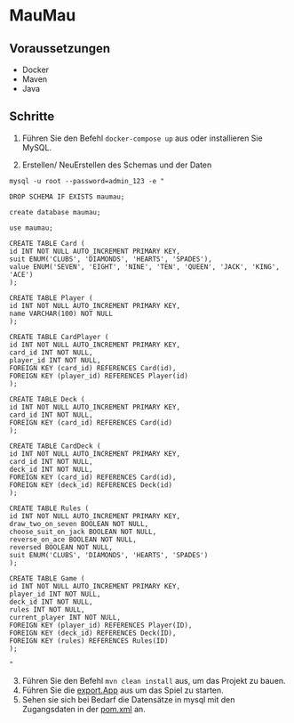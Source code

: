 # MauMau

## Voraussetzungen
* Docker
* Maven
* Java

## Schritte
1. Führen Sie den Befehl `docker-compose up` aus oder installieren Sie MySQL.

2. Erstellen/ NeuErstellen des Schemas und der Daten
`````
mysql -u root --password=admin_123 -e "

DROP SCHEMA IF EXISTS maumau;

create database maumau;

use maumau;

CREATE TABLE Card (
id INT NOT NULL AUTO_INCREMENT PRIMARY KEY,
suit ENUM('CLUBS', 'DIAMONDS', 'HEARTS', 'SPADES'),
value ENUM('SEVEN', 'EIGHT', 'NINE', 'TEN', 'QUEEN', 'JACK', 'KING', 'ACE')
);

CREATE TABLE Player (
id INT NOT NULL AUTO_INCREMENT PRIMARY KEY,
name VARCHAR(100) NOT NULL
);

CREATE TABLE CardPlayer (
id INT NOT NULL AUTO_INCREMENT PRIMARY KEY,
card_id INT NOT NULL,
player_id INT NOT NULL,
FOREIGN KEY (card_id) REFERENCES Card(id),
FOREIGN KEY (player_id) REFERENCES Player(id)
);

CREATE TABLE Deck (
id INT NOT NULL AUTO_INCREMENT PRIMARY KEY,
card_id INT NOT NULL,
FOREIGN KEY (card_id) REFERENCES Card(id)
);

CREATE TABLE CardDeck (
id INT NOT NULL AUTO_INCREMENT PRIMARY KEY,
card_id INT NOT NULL,
deck_id INT NOT NULL,
FOREIGN KEY (card_id) REFERENCES Card(id),
FOREIGN KEY (deck_id) REFERENCES Deck(id)
);

CREATE TABLE Rules (
id INT NOT NULL AUTO_INCREMENT PRIMARY KEY,
draw_two_on_seven BOOLEAN NOT NULL,
choose_suit_on_jack BOOLEAN NOT NULL,
reverse_on_ace BOOLEAN NOT NULL,
reversed BOOLEAN NOT NULL,
suit ENUM('CLUBS', 'DIAMONDS', 'HEARTS', 'SPADES')
);

CREATE TABLE Game (
id INT NOT NULL AUTO_INCREMENT PRIMARY KEY,
player_id INT NOT NULL,
deck_id INT NOT NULL,
rules INT NOT NULL,
current_player INT NOT NULL,
FOREIGN KEY (player_id) REFERENCES Player(ID),
FOREIGN KEY (deck_id) REFERENCES Deck(ID),
FOREIGN KEY (rules) REFERENCES Rules(ID)
);

"
``````
3. Führen Sie den Befehl `mvn clean install` aus, um das Projekt zu bauen. 
4. Führen Sie die [export.App](MauMauManagement\src\main\java\de\htwberlin\kbe\gruppe4\inter.App.java) aus um das Spiel zu starten. 
5. Sehen sie sich bei Bedarf die Datensätze in mysql mit den Zugangsdaten in der [pom.xml](pom.xml) an.
